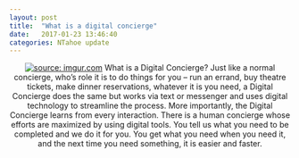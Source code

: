 ```yaml
---
layout: post
title:  "What is a digital concierge"
date:   2017-01-23 13:46:40
categories: NTahoe update
---
```


<div align="center">
<a href="http://imgur.com/7BVMMiL"><img src="http://i.imgur.com/7BVMMiL.jpg" title="source: imgur.com" /></a>
What is a Digital Concierge?
Just like a normal concierge, who’s role it is to do things for you – run an errand, buy theatre tickets, make dinner reservations, whatever it is you need, a Digital Concierge does the same but works via text or messenger and uses digital technology to streamline the process. More importantly, the Digital Concierge learns from every interaction.  There is a human concierge whose efforts are maximized by using digital tools. You tell us what you need to be completed and we do it for you.  You get what you need when you need it, and the next time you need something, it is easier and faster.
</div>
